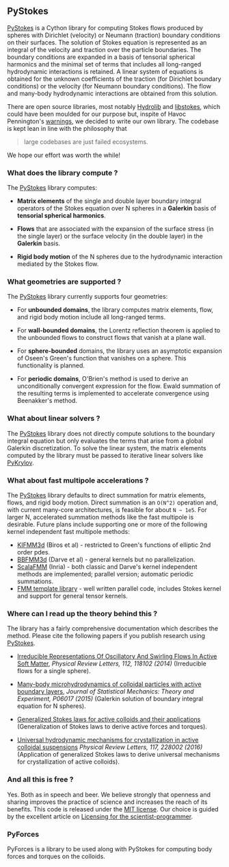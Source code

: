 ## PyStokes 

[PyStokes](https://gitlab.com/rajeshrinet/pystokes) is a Cython library for computing Stokes flows produced by spheres with Dirichlet (velocity) or Neumann (traction) boundary conditions on their surfaces. The solution of Stokes equation is represented as an integral of the velocity and traction over the particle boundaries. The boundary conditions are expanded in a basis of tensorial spherical harmonics and the minimal set of terms that includes all long-ranged hydrodynamic interactions is retained. A linear system of equations is obtained for the unknown coefficients of the traction (for Dirichlet boundary conditions) or the velocity (for Neumann  boundary conditions). The flow and many-body hydrodynamic interactions are obtained from this solution. 

There are open source libraries, most notably [Hydrolib](http://dirac.cnrs-orleans.fr/plone/software/hydrolib) and [libstokes](https://github.com/kichiki/libstokes), which could have been moulded for our purpose but, inspite of Havoc Pennington's [warnings](http://www106.pair.com/rhp/hacking.html), we decided to write our own library. The codebase is kept lean in line with the philosophy that 

>large codebases are just failed ecosystems. 

We hope our effort was worth the while!

### What does the library compute ? 

The [PyStokes](https://gitlab.com/rajeshrinet/pystokes) library computes:

* **Matrix elements** of the single and double layer boundary integral operators of the Stokes equation over N spheres in a **Galerkin** basis of **tensorial spherical harmonics**. 

* **Flows** that are associated with the expansion of the surface stress (in the single layer) or the surface velocity (in the double layer) in the **Galerkin** basis.

* **Rigid body motion** of the N spheres due to the hydrodynamic interaction mediated by the Stokes flow. 

### What geometries are supported ? 

The [PyStokes](https://gitlab.com/rajeshrinet/pystokes) library currently supports four geometries:

* For **unbounded domains**, the library computes matrix elements, flow, and rigid body motion include all long-ranged terms.

* For **wall-bounded domains**, the Lorentz reflection theorem is applied to the unbounded flows to construct flows that vanish at a plane wall. 

* For **sphere-bounded** domains, the library uses an asymptotic expansion of Oseen's Green's function that vanishes on a sphere. This functionality is planned. 

* For **periodic domains**, O'Brien's method is used to derive an unconditionally convergent expression for the flow. Ewald summation of the resulting terms is implemented to accelerate convergence using Beenakker's method.


###  What about linear solvers ? 

The [PyStokes](https://gitlab.com/rajeshrinet/pystokes) library does not directly compute solutions to the boundary integral equation but only evaluates the terms that arise from a global Galerkin discretization. To solve the linear system, the matrix elements
computed by the library must be passed to iterative linear solvers like [PyKrylov](https://github.com/dpo/pykrylov).

### What about fast multipole accelerations ? 

The [PyStokes](https://gitlab.com/rajeshrinet/pystokes) library defaults to direct summation for matrix elements, flows, and rigid body motion. Direct summation is an ``O(N^2)`` operation and, with current many-core architectures, is feasible for about ``N ~ 1e5``. For larger N, accelerated summation methods like the fast multipole is desirable. Future plans include  supporting one or more of the following kernel independent fast multipole methods:

* [KIFMM3d](http://www.mrl.nyu.edu/~harper/kifmm3d/documentation/publications.html) (Biros et al) - restricted to Green's functions of elliptic 2nd order pdes.
* [BBFMM3d](https://github.com/ruoxi-wang/BBFMM3D) (Darve et al) - general kernels but no parallelization.
* [ScalaFMM](http://scalfmm-public.gforge.inria.fr/doc/) (Inria) - both classic and Darve's kernel independent methods are implemented; parallel version; automatic periodic summations.
*  [FMM template library](https://github.com/ccecka/fmmtl) - well written parallel code, includes Stokes kernel and support for general tensor kernels.

### Where can I read up the theory behind this ? 

The library has a fairly comprehensive documentation which describes the method. Please cite the following papers if you publish research using [PyStokes](https://gitlab.com/rajeshrinet/pystokes).

* [Irreducible Representations Of Oscillatory And Swirling Flows In Active Soft Matter](http://journals.aps.org/prl/abstract/10.1103/PhysRevLett.112.118102), *Physical Review Letters, 112, 118102 (2014)* (Irreducible flows for a single sphere).

* [Many-body microhydrodynamics of colloidal particles with active boundary layers](https://iopscience.iop.org/1742-5468/2015/6/P06017), *Journal of Statistical Mechanics: Theory and Experiment, P06017 (2015)* (Galerkin solution of boundary integral equation for N spheres).

* [Generalized Stokes laws for active colloids and their applications](http://arxiv.org/abs/1603.05735) (Generalization of Stokes laws to derive active forces and torques).

* [Universal hydrodynamic mechanisms for crystallization in active colloidal suspensions](https://doi.org/10.1103/PhysRevLett.117.228002) *Physical Review Letters, 117, 228002 (2016)* (Application of generalized Stokes laws to derive universal mechanisms for crystallization of active colloids). 


### And all this is free ? 

Yes. Both as in speech and beer. We believe strongly that openness and sharing improves the practice of science and increases the reach of its benefits. This code is released under the [MIT license](http://opensource.org/licenses/MIT). Our choice is guided by the excellent article on [Licensing for the scientist-programmer](http://www.ploscompbiol.org/article/info%3Adoi%2F10.1371%2Fjournal.pcbi.1002598). 


### PyForces

PyForces is a library to be used along with PyStokes for computing body forces and torques on the colloids.
